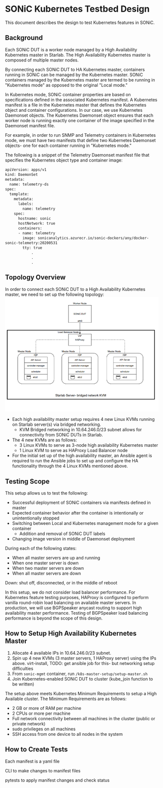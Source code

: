 # SONiC Kubernetes Testbed Design

This document describes the design to test Kubernetes features in SONiC. 

## Background

Each SONiC DUT is a worker node managed by a High Availability Kubernetes master in Starlab. The High Availability Kubernetes master is composed of multiple master nodes.

By connecting each SONiC DUT to HA Kubernetes master, containers running in SONiC can be managed by the Kubernetes master. SONiC containers managed by the Kubernetes master are termed to be running in "Kubernetes mode" as opposed to the original "Local mode." 

In Kubernetes mode, SONiC container properties are based on specifications defined in the associated Kubernetes manifest. A Kubernetes manifest is a file in the Kubernetes master that defines the Kubernetes object and container configurations. In our case, we use Kubernetes Daemonset objects. The Kubernetes Daemonset object ensures that each worker node is running exactly one container of the image specified in the Daemonset manifest file.  

For example, in order to run SNMP and Telemetry containers in Kubernetes mode, we must have two manifests that define two Kubernetes Daemonset objects- one for each container running in "Kubernetes mode." 

The following is a snippet of the Telemetry Daemonset manifest file that specifies the Kubernetes object type and container image:

```
apiVersion: apps/v1
kind: DaemonSet
metadata:
  name: telemetry-ds
spec:
  template:
    metadata:
      labels:
        name: telemetry
    spec:
      hostname: sonic
      hostNetwork: true
      containers:
      - name: telemetry
        image: sonicanalytics.azurecr.io/sonic-dockers/any/docker-sonic-telemetry:20200531
        tty: true
            .
            .
            .
```


## Topology Overview

In order to connect each SONiC DUT to a High Availability Kubernetes master, we need to set up the following topology: 
![alt text](https://github.com/isabelmsft/k8s-ha-master/blob/master/k8s-testbed-diagram.PNG)
- Each high availability master setup requires 4 new Linux KVMs running on Starlab server(s) via bridged networking.
    - KVM Bridged networking in 10.64.246.0/23 subnet allows for connectivity from SONiC DUTs in Starlab. 
- The 4 new KVMs are as follows: 
    - 3 Linux KVMs to serve as 3-node high availability Kubernetes master
    - 1 Linux KVM to serve as HAProxy Load Balancer node
- For the initial set up of the high availability master, an Ansible agent is required to run the Ansible jobs to set up and configure the HA functionality through the 4 Linux KVMs mentioned above. 

## Testing Scope

This setup allows us to test the following: 
- Successful deployment of SONiC containers via manifests defined in master
- Expected container behavior after the container is intentionally or unintentionally stopped
- Switching between Local and Kubernetes management mode for a given container
  - Addition and removal of SONiC DUT labels
- Changing image version in middle of Daemonset deployment

During each of the following states:
- When all master servers are up and running
- When one master server is down
- When two master servers are down
- When all master servers are down

Down: shut off, disconnected, or in the middle of reboot


In this setup, we do not consider load balancer performance. For Kubernetes feature testing purposes, HAProxy is configured to perform vanilla round-robin load balancing on available master servers. In production, we will use BGPSpeaker anycast routing to support high availability master performance. Testing of BGPSpeaker load balancing performance is beyond the scope of this design.

## How to Setup High Availability Kubernetes Master

1. Allocate 4 available IPs in 10.64.246.0/23 subnet.
2. Spin up 4 new KVMs (3 master servers, 1 HAProxy server) using the IPs above.
virt-install, TODO: get ansible job for this- but networking setup difficulties
3. From `sonic-mgmt` container, run `/k8s-master-setup/setup-master.sh`
4. Join Kubernetes-enabled SONiC DUT to cluster (kube_join function to be written)

The setup above meets Kubernetes Minimum Requirements to setup a High Available cluster. The Minimum Requirements are as follows:
- 2 GB or more of RAM per machine
- 2 CPUs or more per machine
- Full network connectivity between all machines in the cluster (public or private network)
- sudo privileges on all machines
- SSH access from one device to all nodes in the system

## How to Create Tests
Each manifest is a yaml file

CLI to make changes to manifest files

pytests to apply manifest changes and check status
